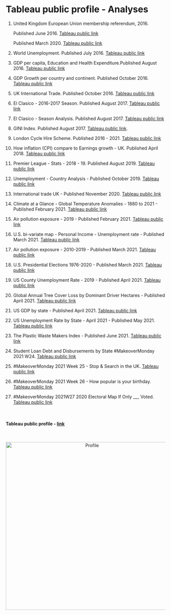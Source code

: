 


# Tableau public profile - Analyses





1. United Kingdom European Union membership referendum, 2016. 

     Published June 2016. [Tableau public link](https://public.tableau.com/profile/juanma4308#!/vizhome/Referendum_4/Referendumresults)
           
     Published March 2020. [Tableau public link](https://public.tableau.com/profile/juanma4308#!/vizhome/ReferendumEU-UK2016-Map/UK_EU)

2. World Unemployment.  Published July 2016. [Tableau public link](https://public.tableau.com/profile/juanma4308#!/vizhome/Unemployment-Tableau/Unemployment-2005-2014)

3.  GDP per capita, Education and Health Expenditure.Published August 2016. [Tableau public link](https://public.tableau.com/profile/juanma4308#!/vizhome/Country-Tableau/CountryAnalysis)

4. GDP Growth per country and continent. Published October 2016. [Tableau public link](https://public.tableau.com/profile/juanma4308#!/vizhome/GDPGrowth_3/Growthpercountryandcontinent)

5. UK International Trade. Published October 2016.  [Tableau public link](https://public.tableau.com/profile/juanma4308#!/vizhome/UK-InternationalTrade2015/Story1)

6. El Clasico - 2016-2017 Season. Published August 2017. [Tableau public link](https://public.tableau.com/profile/juanma4308#!/vizhome/ElClasico-2016-2017Season/2016-2017Season)

7. El Clasico - Season Analysis. Published August 2017. [Tableau public link](https://public.tableau.com/profile/juanma4308#!/vizhome/ElClasico-SeasonAnalysis_0/TeamLevel)

8. GINI Index. Published August 2017. [Tableau public link](https://public.tableau.com/profile/juanma4308#!/vizhome/GINIIndex_1/GINIIndex).

9. London Cycle Hire Scheme. Published 2016 - 2021.  [Tableau public link](https://public.tableau.com/profile/juanma4308#!/vizhome/LondonCycleHireScheme/Story1)

10. How inflation (CPI) compare to Earnings growth  - UK. Published April 2018. [Tableau public link](https://public.tableau.com/profile/juanma4308#!/vizhome/HowinflationCPIcomparetoEarningsgrowth-UK/CPIVSEarningsGrowth)

11. Premier League - Stats - 2018 - 19. Published August 2019. [Tableau public link](https://public.tableau.com/profile/juanma4308#!/vizhome/PremierLeague-Stats-2018-19/PremierLeagueStats-201919)

12. Unemployment - Country Analysis - Published October 2019. [Tableau public link](https://public.tableau.com/profile/juanma4308#!/vizhome/Unemployment-Tableau-October2019/Unemployment-Analysis)

13. International trade UK -  Published November 2020. [Tableau public link](https://public.tableau.com/profile/juanma4308#!/vizhome/InternationaltradeUK-November2020/Seconddashboard)

14. Climate at a Glance - Global Temperature Anomalies - 1880 to 2021 - Published February 2021. [Tableau public link](https://public.tableau.com/profile/juanma4308#!/vizhome/ClimateataGlance-GlobalTemperatureAnomalies-1880to2021/ClimateataGlance-GlobalTemperatureAnomalies-1880to2021)

15. Air pollution exposure - 2019 - Published February 2021. [Tableau public link](https://public.tableau.com/profile/juanma4308#!/vizhome/Airpollutionexposure-2019/Blue)

16. U.S. bi-variate map - Personal Income - Unemployment rate - Published March 2021. [Tableau public link](https://public.tableau.com/profile/juanma4308#!/vizhome/U_S_bi-variatemap-PersonalIncome-Unemploymentrate/Bivariatemaps)

17. Air pollution exposure - 2010-2019  - Published March 2021. [Tableau public link](https://public.tableau.com/profile/juanma4308#!/vizhome/Airpollutionexposure-2010-2019/High35)

18. U.S. Presidential Elections 1976-2020 - Published March 2021. [Tableau public link](https://public.tableau.com/profile/juanma4308#!/vizhome/USPresidentialElections1976-2020/USmap)

19. US County Unemployment Rate - 2019  - Published April 2021.   [Tableau public link](https://public.tableau.com/profile/juanma4308#!/vizhome/USCountyUnemploymentRate-2019/US_County)

20. Global Annual Tree Cover Loss by Dominant Driver Hectares - Published April 2021.   [Tableau public link](https://public.tableau.com/profile/juanma4308#!/vizhome/GlobalAnnualTreeCoverLossbyDominantDriverHectares/Tree_cover)

21. US GDP by state - Published April 2021.   [Tableau public link](https://public.tableau.com/profile/juanma4308#!/vizhome/USGDPbystate/USGDPstate)

22. US Unemployment Rate by State - April 2021 - Published May 2021.   [Tableau public link](https://public.tableau.com/profile/juanma4308#!/vizhome/USUnemploymentRatebyState-April2021/Unemployment_rate)

23. The Plastic Waste Makers Index - Published June 2021. [Tableau public link](https://public.tableau.com/app/profile/juanma4308/viz/MakeoverMonday2021Week22-ThePlasticWasteMakersIndex_16227357208930/The_Plastic_Waste_Makers_Index)

24. Student Loan Debt and Disbursements by State #MakeoverMonday 2021 W24. [Tableau public link](https://public.tableau.com/app/profile/juanma4308/viz/StudentLoanDebtandDisbursementsbyStateMakeoverMonday2021W24/Student_Loan)

25. #MakeoverMonday 2021 Week 25 - Stop & Search in the UK. [Tableau public link](https://public.tableau.com/app/profile/juanma4308/viz/MakeoverMonday2021Week25-StopSearchintheUK/Stop_and_search)

26. #MakeoverMonday 2021 Week 26 - How popular is your birthday. [Tableau public link](https://public.tableau.com/app/profile/juanma4308/viz/MakeoverMonday2021W26HowpopularisyourBirthday/birthday)

27. #MakeoverMonday 2021W27 2020 Electoral Map If Only ___ Voted. [Tableau public link](https://public.tableau.com/app/profile/juanma4308/viz/MakeoverMonday2021W272020ElectoralMapIfOnly___Voted/US_Map)


 
<br>

#### Tableau public profile - [link](https://public.tableau.com/profile/juanma4308#!/)

<br>



<p align="center">
<img width="528" alt="Profile" src="https://user-images.githubusercontent.com/37122520/113569080-c2ae3180-9609-11eb-9e39-c61ec156cf87.png">
</p>





